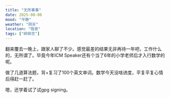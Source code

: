 ```yaml
---
title: "无所事事"
date: 2025-08-06
mood: "平静"
weather: "阴天"
location: "宿舍"
tags: ["碎碎念"]
---
```


翻来覆去一晚上，跟家人聊了不少。感觉最差的结果无非再待一年吧，工作什么的，无所谓了。毕竟今年ICM Speaker还有个当了6年的小学老师后才入行数学的呢。

做了几道算法题，背+复习了100个英文单词。数学今天没啥进度，平复平复心情后得赶一赶了。

嗯，还学着试了试gpg signing。